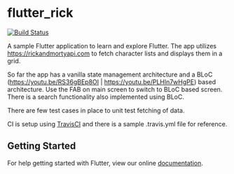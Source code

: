# flutter_rick

[![Build Status](https://travis-ci.org/sudhanshu-15/FlutterRick.svg?branch=master)](https://travis-ci.org/sudhanshu-15/FlutterRick)

A sample Flutter application to learn and explore Flutter. The app utilizes https://rickandmortyapi.com to fetch character lists and displays them in a grid.

So far the app has a vanilla state management architecture and a BLoC (https://youtu.be/RS36gBEp8OI | https://youtu.be/PLHln7wHgPE) based architecture. Use the FAB on main screen to switch to BLoC based screen. There is a search functionality also implemented using BLoC.

There are few test cases in place to unit test fetching of data.

CI is setup using [TravisCI](https://travis-ci.org/sudhanshu-15/FlutterRick) and there is a sample .travis.yml file for reference.

## Getting Started

For help getting started with Flutter, view our online
[documentation](https://flutter.io/).
